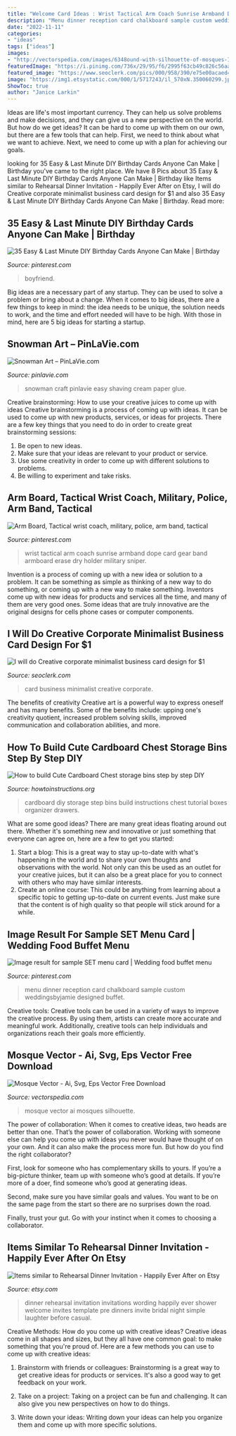 ```yaml
---
title: "Welcome Card Ideas : Wrist Tactical Arm Coach Sunrise Armband Dope Card Gear Band Armboard Erase Dry Holder Military Sniper"
description: "Menu dinner reception card chalkboard sample custom weddingsbyjamie designed buffet"
date: "2022-11-11"
categories:
- "ideas"
tags: ["ideas"]
images:
- "http://vectorspedia.com/images/6348ound-with-silhouette-of-mosques-Islamic-Series.jpg"
featuredImage: "https://i.pinimg.com/736x/29/95/f6/2995f63cb49c826c56aacf70acc320c6.jpg"
featured_image: "https://www.seoclerk.com/pics/000/958/390/e75e00acaed43891059f89520694426d.jpg"
image: "https://img1.etsystatic.com/000/1/5717243/il_570xN.350060299.jpg"
ShowToc: true
author: "Janice Larkin"
---
```



Ideas are life's most important currency. They can help us solve problems and make decisions, and they can give us a new perspective on the world. But how do we get ideas? It can be hard to come up with them on our own, but there are a few tools that can help. First, we need to think about what we want to achieve. Next, we need to come up with a plan for achieving our goals.

	

		
looking for 35 Easy &amp; Last Minute DIY Birthday Cards Anyone Can Make | Birthday you've came to the right place. We have 8 Pics about 35 Easy &amp; Last Minute DIY Birthday Cards Anyone Can Make | Birthday like Items similar to Rehearsal Dinner Invitation - Happily Ever After on Etsy, I will do Creative corporate minimalist business card design for $1 and also 35 Easy &amp; Last Minute DIY Birthday Cards Anyone Can Make | Birthday. Read more:
		
    
## 35 Easy &amp; Last Minute DIY Birthday Cards Anyone Can Make | Birthday

<img loading=lazy src="https://i.pinimg.com/736x/5d/93/a0/5d93a07a397c1a6a92624d1a2dc4b0de.jpg" onerror="this.onerror=null;this.src='https://tse2.mm.bing.net/th?id=OIP.qxYhbYb-_1vTS2avIiHthwHaTR&amp;pid=15.1';" alt="35 Easy &amp; Last Minute DIY Birthday Cards Anyone Can Make | Birthday">

_Source: pinterest.com_

>boyfriend. 

	

Big ideas are a necessary part of any startup. They can be used to solve a problem or bring about a change. When it comes to big ideas, there are a few things to keep in mind: the idea needs to be unique, the solution needs to work, and the time and effort needed will have to be high. With those in mind, here are 5 big ideas for starting a startup.

    
## Snowman Art – PinLaVie.com

<img loading=lazy src="http://pinlavie.com/system/posts/pictures/2145/snowman_art.jpg" onerror="this.onerror=null;this.src='https://tse3.mm.bing.net/th?id=OIP.C6PlNG2MWOlkIhaXerPAfgHaHD&amp;pid=15.1';" alt="Snowman Art – PinLaVie.com">

_Source: pinlavie.com_

>snowman craft pinlavie easy shaving cream paper glue. 

	

Creative brainstorming: How to use your creative juices to come up with ideas
Creative brainstorming is a process of coming up with ideas. It can be used to come up with new products, services, or ideas for projects. There are a few key things that you need to do in order to create great brainstorming sessions:
1. Be open to new ideas.
2. Make sure that your ideas are relevant to your product or service.
3. Use some creativity in order to come up with different solutions to problems.
4. Be willing to experiment and take risks.

    
## Arm Board, Tactical Wrist Coach, Military, Police, Arm Band, Tactical

<img loading=lazy src="https://i.pinimg.com/736x/b4/9e/50/b49e505168863fb8d7dfd169aa002f75--sniper-rifles-metal-gear.jpg" onerror="this.onerror=null;this.src='https://tse4.mm.bing.net/th?id=OIP.Uu7kETt3TlXwlWmd7PQ98wHaFL&amp;pid=15.1';" alt="Arm Board, Tactical wrist coach, military, police, arm band, tactical">

_Source: pinterest.com_

>wrist tactical arm coach sunrise armband dope card gear band armboard erase dry holder military sniper. 

	

Invention is a process of coming up with a new idea or solution to a problem. It can be something as simple as thinking of a new way to do something, or coming up with a new way to make something. Inventors come up with new ideas for products and services all the time, and many of them are very good ones. Some ideas that are truly innovative are the original designs for cells phone cases or computer components.

    
## I Will Do Creative Corporate Minimalist Business Card Design For $1

<img loading=lazy src="https://www.seoclerk.com/pics/000/958/390/e75e00acaed43891059f89520694426d.jpg" onerror="this.onerror=null;this.src='https://tse4.mm.bing.net/th?id=OIP.514ArK7UOJEFn4lSBpRCbQHaFj&amp;pid=15.1';" alt="I will do Creative corporate minimalist business card design for $1">

_Source: seoclerk.com_

>card business minimalist creative corporate. 

	

The benefits of creativity
Creative art is a powerful way to express oneself and has many benefits. Some of the benefits include: upping one's creativity quotient, increased problem solving skills, improved communication and collaboration abilities, and more.

    
## How To Build Cute Cardboard Chest Storage Bins Step By Step DIY

<img loading=lazy src="http://www.howtoinstructions.org/wp-content/uploads/2013/10/How-to-build-Cute-Cardboard-Chest-storage-bins-step-by-step-DIY-tutorial-instructions-thumb.jpg" onerror="this.onerror=null;this.src='https://tse2.mm.bing.net/th?id=OIP.vHBQTHMfEe5r2GEzh1_yyAHaHa&amp;pid=15.1';" alt="How to build Cute Cardboard Chest storage bins step by step DIY">

_Source: howtoinstructions.org_

>cardboard diy storage step bins build instructions chest tutorial boxes organizer drawers. 

	

What are some good ideas?
There are many great ideas floating around out there. Whether it's something new and innovative or just something that everyone can agree on, here are a few to get you started: 
1. Start a blog: This is a great way to stay up-to-date with what's happening in the world and to share your own thoughts and observations with the world. Not only can this be used as an outlet for your creative juices, but it can also be a great place for you to connect with others who may have similar interests. 
2. Create an online course: This could be anything from learning about a specific topic to getting up-to-date on current events. Just make sure that the content is of high quality so that people will stick around for a while. 

    
## Image Result For Sample SET Menu Card | Wedding Food Buffet Menu

<img loading=lazy src="https://i.pinimg.com/736x/29/95/f6/2995f63cb49c826c56aacf70acc320c6.jpg" onerror="this.onerror=null;this.src='https://tse4.mm.bing.net/th?id=OIP.l90Y3lKOzqL9Z7yIrDYiSQHaJ4&amp;pid=15.1';" alt="Image result for sample SET menu card | Wedding food buffet menu">

_Source: pinterest.com_

>menu dinner reception card chalkboard sample custom weddingsbyjamie designed buffet. 

	

Creative tools:
Creative tools can be used in a variety of ways to improve the creative process. By using them, artists can create more accurate and meaningful work. Additionally, creative tools can help individuals and organizations reach their goals more efficiently.

    
## Mosque Vector - Ai, Svg, Eps Vector Free Download

<img loading=lazy src="http://vectorspedia.com/images/6348ound-with-silhouette-of-mosques-Islamic-Series.jpg" onerror="this.onerror=null;this.src='https://tse2.mm.bing.net/th?id=OIP.-r3MUt2sHd7FM7Dc5Lf6nwHaFj&amp;pid=15.1';" alt="Mosque Vector - Ai, Svg, Eps Vector Free Download">

_Source: vectorspedia.com_

>mosque vector ai mosques silhouette. 

	

The power of collaboration:
When it comes to creative ideas, two heads are better than one. That’s the power of collaboration.
Working with someone else can help you come up with ideas you never would have thought of on your own. And it can also make the process more fun. But how do you find the right collaborator?

First, look for someone who has complementary skills to yours. If you’re a big-picture thinker, team up with someone who’s good at details. If you’re more of a doer, find someone who’s good at generating ideas.

Second, make sure you have similar goals and values. You want to be on the same page from the start so there are no surprises down the road.

Finally, trust your gut. Go with your instinct when it comes to choosing a collaborator.

    
## Items Similar To Rehearsal Dinner Invitation - Happily Ever After On Etsy

<img loading=lazy src="https://img1.etsystatic.com/000/1/5717243/il_570xN.350060299.jpg" onerror="this.onerror=null;this.src='https://tse3.mm.bing.net/th?id=OIP.LzENeSkM0EIP7q3k3bcxUQHaJ4&amp;pid=15.1';" alt="Items similar to Rehearsal Dinner Invitation - Happily Ever After on Etsy">

_Source: etsy.com_

>dinner rehearsal invitation invitations wording happily ever shower welcome invites template pre dinners invite bridal night simple laughter before casual. 

	

Creative Methods: How do you come up with creative ideas?
Creative ideas come in all shapes and sizes, but they all have one common goal: to make something that you're proud of. Here are a few methods you can use to come up with creative ideas:
1. Brainstorm with friends or colleagues: Brainstorming is a great way to get creative ideas for products or services. It's also a good way to get feedback on your work.

2. Take on a project: Taking on a project can be fun and challenging. It can also give you new perspectives on how to do things.

3. Write down your ideas: Writing down your ideas can help you organize them and come up with more specific solutions.

